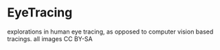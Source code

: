 EyeTracing
==========

explorations in human eye tracing, as opposed to computer vision based tracings. all images CC BY-SA
